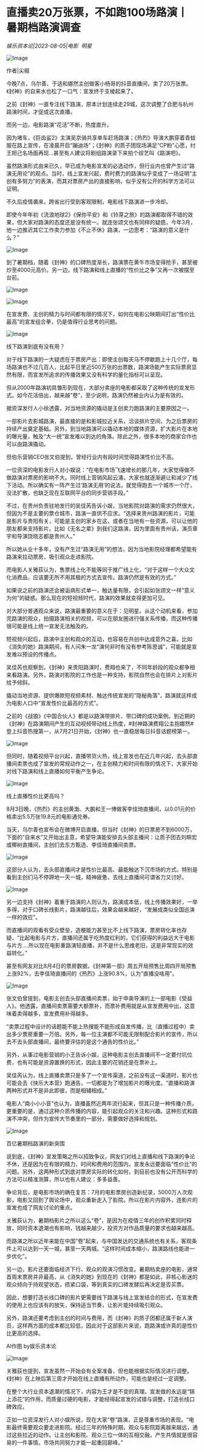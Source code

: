 # 直播卖20万张票，不如跑100场路演丨暑期档路演调查

*娱乐资本论|2023-08-05|电影 
                                                明星*

![Image](https://mmbiz.qpic.cn/mmbiz_jpg/UgtzVuzhFd6jAXaKSLE8p3srOg3VlMY4K3Sg1sbyydSAyuLjYgabGgice2MvxbrxLwaEJX0DONXjemSdcIWXYyA/640?wx_fmt=jpeg&wxfrom=5&wx_lazy=1&wx_co=1)

作者|尖椒

今晚7点，乌尔善、于适和娜然主创做客小杨哥的抖音直播间，卖了20万张票。《封神》的自来水也松了一口气：宣发终于支棱起来了。

之前《封神》一直专注线下路演，原本计划连续走29城，这次调整了合肥与杭州路演时间，才促成这次直播。

而另一边，电影路演“花活”不断，热度直升。

因为堵车，《巨齿鲨2》主演吴京骑共享单车赶场路演；《热烈》导演大鹏穿着青蛙服在路上宣传，在凌晨开启“蹦迪场”；《封神》的质子团现场满足“CP粉”心愿，纣王妲己名场面再现...甚至有人建议将剧组路演录下来拍个综艺叫《路演吧》。

虽然路演形式由来已久，早已成为电影宣发的必选动作，但行业内也曾产生过“路演无用论”的观点。当时，线上宣发兴起，费时费力的路演似乎变成了一场证明“主创有多努力”的表演，而其对票房产出的直接影响，似乎没有公开的科学方法可以证明。

不久后疫情袭来，跨省出行受到客观限制，电影线下路演进一步冷却。

即使今年年初《流浪地球2》《保你平安》和《铃芽之旅》的路演都取得不错的效果，但大家对路演的态度还是没有统一。就连张颂文也有同样的疑惑，今年3月，他一边推迟其它工作卖力参加《不止不休》路演，一边思考：“路演的意义是什么？”

![Image](https://mmbiz.qpic.cn/sz_mmbiz_png/Thf7MtZSy5J72P6LGJg2Fh2IrBib07aicMRialibjakgtrS2QbG89JcMZ82ndP5PLDVwJEMvAqoWPVuvlejtGzIcQQ/640?wx_fmt=png&wxfrom=5&wx_lazy=1&wx_co=1)

到了暑期档，随着《封神》的口碑热度渐长，路演票在黄牛市场变得抢手，甚至被炒至4000元高价。另一边，线下路演和线上直播的“性价比之争”又再一次被摆至台前。

![Image](https://mmbiz.qpic.cn/sz_mmbiz_png/Thf7MtZSy5J72P6LGJg2Fh2IrBib07aicMiaibqsccQe4GLibzibhiazViadmYWcTDRJmoZeYc0jtuW51eul1x5T3d79zQ/640?wx_fmt=png&wxfrom=5&wx_lazy=1&wx_co=1)

![Image](https://mmbiz.qpic.cn/sz_mmbiz_png/Thf7MtZSy5J72P6LGJg2Fh2IrBib07aicMxrHsQzRzd04LickOCibJ9h3eVuMfofVInGuVkJ1TPviaBJBbPaleAtU3Q/640?wx_fmt=png&wxfrom=5&wx_lazy=1&wx_co=1)

在宣发费、主创的精力与时间都有限的情况下，如何在电影公映期间打出“性价比最高”的宣发组合拳，仍是值得行业思考的问题。

![Image](https://mmbiz.qpic.cn/mmbiz_png/jNZszpkibXx8r0eeusveAtyj98pKeBEz7tMuAmiadsyvAk4l30TZvmgP03RGX0iaosuL5yVawsdblYqeWUcOTHYoQ/640?wx_fmt=png&wxfrom=5&wx_lazy=1&wx_co=1)

线下路演到底有没有用？

对于线下路演的一大疑虑在于票房产出：即使主创每天马不停歇跑上十几个厅，每场路演也不过几百人，比起平日里近500万张的出票数，路演场能产生实际票房显然有限，而宣发所追求的传播效果又没有科学的量化指标可以呈现。

但从2000年路演初具雏形到现在，大部分卖座的电影都采取了这种传统的宣发形式。如今花活倍出，越来越“卷”，至少说明，路演仍然被业内认为是有效的。

据资深发行人小徐透露，对当地资源的撬动是主创卖力跑路演的主要原因之一。

一部影片去影城路演，最直接的是和影城拉近关系，洽谈排片空间，为之后票房的持续产出奠定基础。另外，到当地路演可以撬动本地的媒体资源，扩大影片在本地的曝光量，触及“大一统”宣发难以到达的角落。除此之外，很多本地的商家合作也可以由路演撬动。

但伯乐营销CEO张文伯提到，曾经行业内有段时间觉得路演性价比不高。

一位资深的电影发行人对小娱说：“在电影市场飞速增长的那几年，大家觉得做不做路演对票房的影响不大。同时线上营销风起云涌，大家也就逐渐避让和减少了线下活动。所以确实有一阵产生过‘路演无用’的说法，就觉得跑去一个城市一个厅，没法扩散，也缺乏现在互联网平台的同步营销手段。”

不过，在贵州负责驻地发行的吴佳芮告诉小娱，当地影院对路演的需求仍然很大，但因为不是主要的票仓城市，路演一直供不应求。“选择来贵州路演的影片，可能是影片与贵阳有关，可能是主创的家乡在这，或者在当地有一些资源，可以让他的朋友都来支持影片。比如《无名之辈》到我们这路演，因为里面有贵州话，演员章宇和导演饶晓志都是贵州人。”

所以她从业十多年，没有产生过“路演无用”的想法，因为当地影院经理都希望能有路演来拉动票房，吸引观众走进影院。

而电影人关雅荻认为，售票线上化不能等同于推广线上化，“对于这样一个大众文化消费品，应该要无所不用其极的方式去宣传。路演仍然是有效的方式。”

如果说之前的路演还会被诟病形式单一，触达量有限，会引起如张颂文一样“意义为何”的疑惑。那么现在的短视频时代，路演的效果就变得更加可见。

对大部分普通观众来说，路演最重要的意义在于：见明星。从这个动机来看，参加完路演的观众，拍摄路演相关的视频，可以在朋友圈进行强关系传播，而这种传播很可能是线上统一宣发无法触及的。

短视频兴起后，路演中主创和观众的互动，也容易在共创中达成意外之喜。比如《消失的她》路演期间，有人问朱一龙“演何非时有没有参考陈思诚”，可能就是宣发难以预设的传播点。

吴佳芮也观察到，《封神》来贵阳路演时，费翔也来了，不同年龄段的观众都争相来看路演。另外，路演对影院的工作也是一种支持，影院自然也会在排片上对影片给予倾斜。

撬动当地资源、提供爆款短视频素材、触达传统宣发的“隐秘角落”，路演就这样成为电影人口中“宣发性价比最高的方式”。

之前的《战狼》《中国合伙人》都是以路演带排片、带口碑的成功案例。到近期的《封神》在路演期间产生的互动视频带动线上热度，#封神路演费翔公主抱娜然#登上抖音热搜第一，从7月21日开始，《封神》也一直稳居每日抖音话题榜第一。

![Image](https://mmbiz.qpic.cn/sz_mmbiz_png/Thf7MtZSy5J72P6LGJg2Fh2IrBib07aicMxXFRKTzW95ES6UW1NOZwC8pWEYmHvhbvcWsN9jqAOdB9RkRVAyhmrw/640?wx_fmt=png&wxfrom=5&wx_lazy=1&wx_co=1)

但同时，随着视频平台兴起，直播带货火热，线上宣发也在近几年兴起，去头部直播间卖票也成了宣发的常规动作之一，在主创精力和时间有限的情况下，大家开始对线下路演和线上直播如何平衡产生争论。

![Image](https://mmbiz.qpic.cn/mmbiz_png/jNZszpkibXx8r0eeusveAtyj98pKeBEz7ejDSZf97dAE3mMYqSpwDp0blV0YsOONibSOjLz8EycRV8uxj7xc8QIg/640?wx_fmt=png&wxfrom=5&wx_lazy=1&wx_co=1)

线上直播性价比更高吗？

8月3日晚，《热烈》的主创黄渤、大鹏和王一博做客李佳琦直播间，以0.01元的价格卖出5.5万张19.8元的电影通兑券。

当天，乌尔善也宣布会在微博开启直播，但当时《封神》的日票房不到6000万，下面的“自来水”又开始出主意，希望导演能安排去头部主播间：让质子团去刘畊宏或椰树直播间，主创们去东方甄选、李佳琦直播间卖票。

![Image](https://mmbiz.qpic.cn/sz_mmbiz_png/Thf7MtZSy5J72P6LGJg2Fh2IrBib07aicMlPiaGiaPo2l8NGpTt6HeGMJt3sgC46KvcTzV30X3ep5LwLa2ht6F9pzA/640?wx_fmt=png&wxfrom=5&wx_lazy=1&wx_co=1)

这部分人认为，去头部直播间才是性价比最高、最能触达下沉市场的方式。特别是看到主创们马不停蹄地一天一城，精神疲惫，去线上直播间可谓省力又讨好。

![Image](https://mmbiz.qpic.cn/sz_mmbiz_png/Thf7MtZSy5J72P6LGJg2Fh2IrBib07aicMQjAf2IgdHxkONJqViaUj8GpjnLEJF8LaxYLEgxHhVS4yRPSRcVWw8Rg/640?wx_fmt=png&wxfrom=5&wx_lazy=1&wx_co=1)

另一边支持《封神》着重于路演的人则认为，路演成本低，线上传播效果好，一举多得，对于口碑长线影片，路演越往后，效果会越来越好，“发展成类似全国巡演一样的效应”。

而直播间的观看有受众壁垒，造梗能力甚至比不上线下路演，票房转化率也存疑，“比起电影与片方，直播间还属于吃热度红利的，它们获得的利益远大于电影与片方....所以现在电影重路演轻直播，并不是什么思维老旧，这是非常现实的效益转化。”

甚至有网友对比8月4日的票房数据，《封神第一部》周五开局预售比周四开局预售上涨92%，去李佳琦直播间的《热烈》上涨90.8%，认为“直播没啥用”。

![Image](https://mmbiz.qpic.cn/sz_mmbiz_png/Thf7MtZSy5J72P6LGJg2Fh2IrBib07aicMqLC8kSicic8jEmcrzMVKpAicYp9z0JSibJ798BXXVAAjY8viaoG5AzXYlfg/640?wx_fmt=png&wxfrom=5&wx_lazy=1&wx_co=1)

张文伯曾提到，电影主创去头部直播间卖票，始于申奥导演的上一部电影《受益人》。他透露，直播间卖票需要大额票补，而票补费用就是从宣发费用中出，这意味着卖得越多，宣发费用补得越多。

“卖票过程中设计的话题能不能上热搜能不能形成自发传播，比（直播过程中）卖出多少票房重要一万倍。另外，每一位主演都不可能无限制配合影片的宣传，所以去不去头部直播间，最终要评估的是这个通告的性价比。”

另外，从事过电影营销的小王告诉小娱，这种电影主创去直播间不一定要付坑位费，也有可能是资源置换的形式，因此主要的花销还是在票补上。

吴佳芮认为，线上直播卖票只是多了一个宣传渠道，之前没有这一渠道时，影片也可能会去《快乐大本营》跑通告，一切都是为了增加影片的曝光度。“直播和路演两种形式并不是非此即彼，而是相辅相成。”

电影人“南小小小音”也认为，直播虽然近两年流行起来，但其只是一种传播介质，更重要的是，通过这种介质传播的内容，能引起观众的关注和兴趣。这种形式和路演不冲突，但作为宣传大节奏里的一部分，需要做好选择和规划。

![Image](https://mmbiz.qpic.cn/mmbiz_png/jNZszpkibXx8r0eeusveAtyj98pKeBEz7gMbSIRF8ujdpJibC3CLgiaEEY6kJq4YuKUC4cv1ZG4kjEVEHhs35Zn3Q/640?wx_fmt=png&wxfrom=5&wx_lazy=1&wx_co=1)

百亿暑期档路演的新突围

说到底，《封神》宣发策略之所以招致争议，网友们对线上直播和线下路演的争论不休，还是因为在有限的精力、时间和费用的范围内，宣发永远要面临“性价比”的问题。另外，这两种形式到底对票房实际的转化如何，到目前也没有公开而科学的方法可以精准测算，所以也有人建议：多多益善。

争论背后，是电影市场的确在复苏：7月的电影票房创造新纪录，5000万人次观影，电影又回到了舆论场中，观众重新走入了影院。所以在影片内容外，连影片的宣发也成了网友讨论的重点。

关雅荻认为，暑期档影片之所以这么“卷”，是因为在疫情三年的创作积累同时释放，同时资本退潮也有影响，钱越来越少，投资方对作品质量的要求也越来越高。

而路演之所以近年来能在中国“卷”起来，与中国发达的交通系统也有关系，客观条件上可以达到一天一城，甚至一天两城。“这样时间成本缩小，路演路线也能进一步优化”。

另一边，影片还要面临经济下行、观众的观演习惯改变。暑期档卖座的电影，通常首周末票房并非最高，从《消失的她》到现在的《封神》都是如此，非核心影迷的观众倾向于持观望状态，捂紧口袋，等到真实的口碑发酵后再决定是否买票。

因此，想要打造长线口碑的影片更需要线下路演与线上宣发结合的形式，在宣发费的使用上也应该有的放矢，保持适当节奏，让影片能持续吸引观众。

另外，路演还要考虑到主创的时间与费用，而《封神》的质子团都还属于新人演员，这样两方面的成本都比较低，因此对于这部影片来说，跑路演或许真的是性价比更高的选择。

AI作图 by娱乐资本论

![Image](https://mmbiz.qpic.cn/mmbiz_jpg/UgtzVuzhFd6jAXaKSLE8p3srOg3VlMY40sdMtJFtZB1g0EgicRIvIqIiblrEedpmqlnIlAzg9sXgASibrqAhmicwWA/640?wx_fmt=jpeg&wxfrom=5&wx_lazy=1&wx_co=1)

关雅荻也提到，宣发虽然一开始会有全案准备，但也能根据实际情况进行调整。《封神》在上映后第三周才开始在线上直播有所动作，可能也是经过一定调整。

在整个大行业资本退潮的情况下，内容为王才是不变的真理。宣发做的永远是“锦上添花”的作用，而质量过硬的电影，才能经得起宣发的试错与调整，打造长线口碑效应。

正如一位资深发行人对小娱所说，现在大家“卷”路演，正是尊重市场的表现。“电影最终需要观众要走进影院。经过三年的特殊时期，观众与影院距离越来越远，通过这些拉近的动作。让主创和影院、观众三位一体的互相交融，产生共情就是很容易的一件事情。市场共同努力才能一起重回巅峰。”


